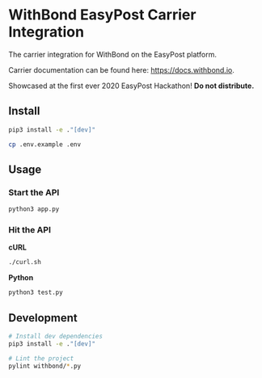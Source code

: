 # WithBond EasyPost Carrier Integration

The carrier integration for WithBond on the EasyPost platform.

Carrier documentation can be found here: https://docs.withbond.io.

Showcased at the first ever 2020 EasyPost Hackathon! **Do not distribute.**

## Install

```bash
pip3 install -e ."[dev]"

cp .env.example .env
```

## Usage

### Start the API

```bash
python3 app.py
```

### Hit the API

**cURL**

```bash
./curl.sh
```

**Python**

```python
python3 test.py  
```

## Development

```bash
# Install dev dependencies
pip3 install -e ."[dev]"

# Lint the project
pylint withbond/*.py
```
